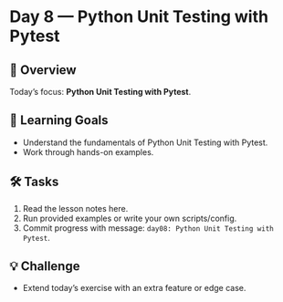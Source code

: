 # Day 8 — Python Unit Testing with Pytest

## 📖 Overview
Today’s focus: **Python Unit Testing with Pytest**.

## 🎯 Learning Goals
- Understand the fundamentals of Python Unit Testing with Pytest.
- Work through hands-on examples.

## 🛠️ Tasks
1. Read the lesson notes here.
2. Run provided examples or write your own scripts/config.
3. Commit progress with message: `day08: Python Unit Testing with Pytest`.

## 💡 Challenge
- Extend today’s exercise with an extra feature or edge case.
